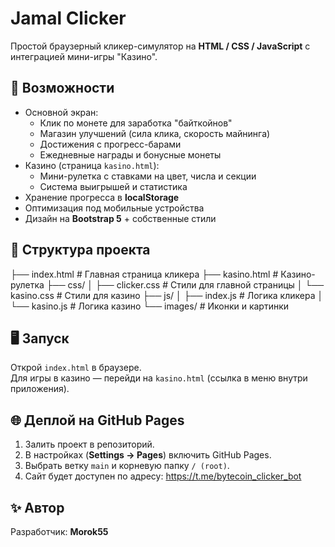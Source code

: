 # Jamal Clicker

Простой браузерный кликер-симулятор на **HTML / CSS / JavaScript** с интеграцией мини-игры "Казино".

## 🚀 Возможности
- Основной экран:
  - Клик по монете для заработка "байткойнов"
  - Магазин улучшений (сила клика, скорость майнинга)
  - Достижения с прогресс-барами
  - Ежедневные награды и бонусные монеты
- Казино (страница `kasino.html`):
  - Мини-рулетка с ставками на цвет, числа и секции
  - Система выигрышей и статистика
- Хранение прогресса в **localStorage**
- Оптимизация под мобильные устройства
- Дизайн на **Bootstrap 5** + собственные стили

## 📂 Структура проекта
├── index.html # Главная страница кликера
├── kasino.html # Казино-рулетка
├── css/
│ ├── clicker.css # Стили для главной страницы
│ └── kasino.css # Стили для казино
├── js/
│ ├── index.js # Логика кликера
│ └── kasino.js # Логика казино
└── images/ # Иконки и картинки

## 🖥️ Запуск
Открой `index.html` в браузере.  
Для игры в казино — перейди на `kasino.html` (ссылка в меню внутри приложения).

## 🌐 Деплой на GitHub Pages
1. Залить проект в репозиторий.
2. В настройках (**Settings → Pages**) включить GitHub Pages.
3. Выбрать ветку `main` и корневую папку `/ (root)`.
4. Сайт будет доступен по адресу: https://t.me/bytecoin_clicker_bot

## ✨ Автор
Разработчик: **Morok55**
